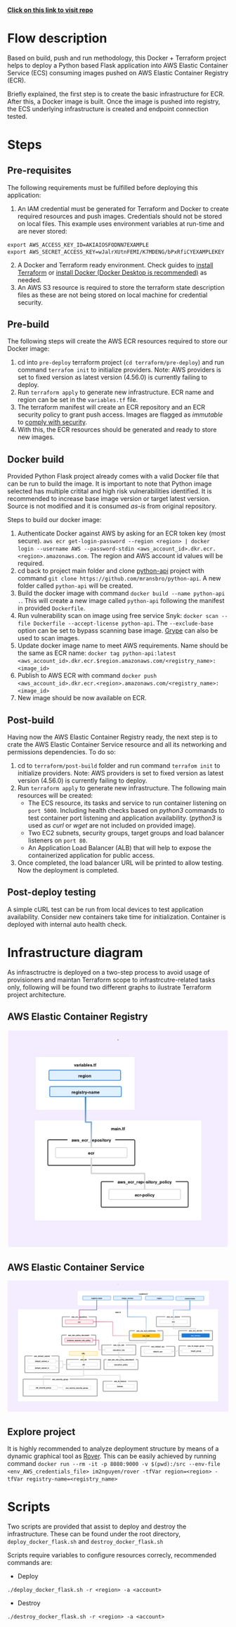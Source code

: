 #### [Click on this link to visit repo](https://github.com/bejarane/c-assesment)

# Flow description
Based on build, push and run methodology, this Docker + Terraform project helps to deploy a Python based Flask application into AWS Elastic Container Service (ECS) consuming images pushed on AWS Elastic Container Registry (ECR). 

Briefly explained, the first step is to create the basic infrastructure for ECR. After this, a Docker image is built. Once the image is pushed into registry, the ECS underlying infrastructure is created and endpoint connection tested.

# Steps
## Pre-requisites
The following requirements must be fulfilled before deploying this application:
1. An IAM credential must be generated for Terraform and Docker to create required resources and push images. Credentials should not be stored on local files. This example uses environment variables at run-time and are never stored:
```
export AWS_ACCESS_KEY_ID=AKIAIOSFODNN7EXAMPLE
export AWS_SECRET_ACCESS_KEY=wJalrXUtnFEMI/K7MDENG/bPxRfiCYEXAMPLEKEY
```
2. A Docker and Terraform ready environment. Check guides to [install Terraform](https://developer.hashicorp.com/terraform/tutorials/aws-get-started/install-cli) or [install Docker (Docker Desktop is recommended)](https://docs.docker.com/get-docker/) as needed.
3. An AWS S3 resource is required to store the terraform state description files as these are not being stored on local machine for credential security.

## Pre-build
The following steps will create the AWS ECR resources required to store our Docker image:
1. cd into `pre-deploy` terraform project (`cd terraform/pre-deploy`) and run command `terrafom init` to initialize providers. Note: AWS providers is set to fixed version as latest version (4.56.0) is currently failing to deploy.
2. Run `terraform apply` to generate new infrastructure. ECR name and region can be set in the `variables.tf` file. 
3. The terraform manifest will create an ECR repository and an ECR security policy to grant push access. Images are flagged as *immutable* to [comply with security](https://docs.bridgecrew.io/docs/bc_aws_general_24).
4. With this, the ECR resources should be generated and ready to store new images.

## Docker build
Provided Python Flask project already comes with a valid Docker file that can be run to build the image. It is important to note that Python image selected has multiple critital and high risk vulnerabilities identified. It is recommended to increase base image version or target latest version. Source is not modified and it is consumed *as-is* from original repository.

Steps to build our docker image:
1. Authenticate Docker against AWS by asking for an ECR token key (most secure). `aws ecr get-login-password --region <region> | docker login --username AWS --password-stdin <aws_account_id>.dkr.ecr.<region>.amazonaws.com`. The region and AWS account id values will be required.
2. cd back to project main folder and clone [python-api](https://github.com/mransbro/python-api) project with command `git clone https://github.com/mransbro/python-api`. A new folder called `python-api` will be created.
3. Build the docker image with command `docker build --name python-api .`. This will create a new image called `python-api` following the manifest in provided `Dockerfile`.
4. Run vulnerability scan on image using free service Snyk: `docker scan --file Dockerfile --accept-license python-api`. The `--exclude-base` option can be set to bypass scanning base image. [Grype](https://github.com/anchore/grype) can also be used to scan images.
5. Update docker image name to meet AWS requirements. Name should be the same as ECR name: 
`docker tag python-api:latest <aws_account_id>.dkr.ecr.$region.amazonaws.com/<registry_name>:<image_id>`
5. Publish to AWS ECR with command `docker push <aws_account_id>.dkr.ecr.<region>.amazonaws.com/<registry_name>:<image_id>`
6. New image should be now available on ECR.

## Post-build
Having now the AWS Elastic Container Registry ready, the next step is to crate the AWS Elastic Container Service resource and all its networking and permissions dependencies. To do so:
1. cd to `terraform/post-build` folder and run command `terrafom init` to initialize providers. Note: AWS providers is set to fixed version as latest version (4.56.0) is currently failing to deploy.
2. Run `terraform apply` to generate new infrastructure. The following main resources will be created:
    - The ECS resource, its tasks and service to run container listening on `port 5000`. Including health checks based on *python3* commands to test container port listening and application availability. (*python3* is used as *curl* or *wget* are not included on provided image).
    - Two EC2 subnets, security groups, target groups and load balancer listeners on `port 80`.
    - An Application Load Balancer (ALB) that will help to expose the containerized application for public access.
3. Once completed, the load balancer URL will be printed to allow testing. Now the deployment is completed.

## Post-deploy testing
A simple cURL test can be run from local devices to test application availability. Consider new containers take time for initialization. Container is deployed with internal auto health check.

# Infrastructure diagram
As infrasctructre is deployed on a two-step process to avoid usage of provisioners and maintan Terraform scope to infrastrcutre-related tasks only, following will be found two different graphs to ilustrate Terraform project architecture.

## AWS Elastic Container Registry
![ECR](./img/cer-diagram.png)

## AWS Elastic Container Service
![ECS](./img/ces-diagram.png)

## Explore project
It is highly recommended to analyze deployment structure by means of a dynamic graphical tool as [Rover](https://github.com/im2nguyen/rover). This can be easily achieved by running command `docker run --rm -it -p 8080:9000 -v $(pwd):/src --env-file <env_AWS_credentials_file> im2nguyen/rover -tfVar region=<region> -tfVar registry-name=<registry_name>`

# Scripts
Two scripts are provided that assist to deploy and destroy the infrastructure. These can be found under the root directory, `deploy_docker_flask.sh` and `destroy_docker_flask.sh`

Scripts require variables to configure resources correcly, recommended commands are:
- Deploy
```
./deploy_docker_flask.sh -r <region> -a <account>
```

- Destroy
```
./destroy_docker_flask.sh -r <region> -a <account>
```